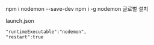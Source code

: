 npm i nodemon --save-dev
npm i -g nodemon 글로벌 설치

launch.json
```
"runtimeExecutable":"nodemon",
"restart":true
```
